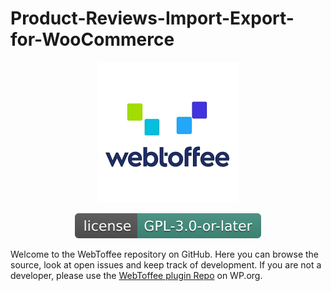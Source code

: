 # Product-Reviews-Import-Export-for-WooCommerce



<p align="center"><a href="https://www.webtoffee.com/"><img src="webtoffee.png" alt="WebToffee"></a></p>

<p align="center">
<a href="https://www.gnu.org/licenses/gpl-3.0.en.html"><img src="wt-gpl-license.svg" alt="license"></a> 
</p>

Welcome to the WebToffee repository on GitHub. Here you can browse the source, look at open issues and keep track of development.
If you are not a developer, please use the [WebToffee plugin Repo](https://profiles.wordpress.org/webtoffee/#content-plugins) on WP.org.
